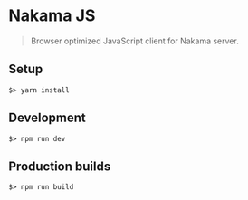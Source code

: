Nakama JS
=========

> Browser optimized JavaScript client for Nakama server.

## Setup

```shell
$> yarn install
```

## Development

```shell
$> npm run dev
```

## Production builds

```shell
$> npm run build
```
